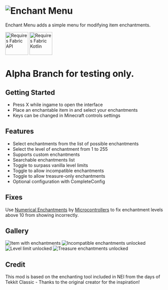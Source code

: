 # ![Enchant Menu](./assets/icons/long-fitted-anim.png)

Enchant Menu adds a simple menu for modifying item enchantments.

[<img alt="Requires Fabric API" height="72" src="https://i.imgur.com/bTus4wH.png"/>](https://modrinth.com/mod/fabric-api)
[<img alt="Requires Fabric Kotlin" height="72" src="https://i.imgur.com/c1DH9VL.png"/>](https://modrinth.com/mod/fabric-language-kotlin)

# Alpha Branch for testing only.

## Getting Started

- Press X while ingame to open the interface
- Place an enchantable item in and select your enchantments
- Keys can be changed in Minecraft controls settings

## Features

- Select enchantments from the list of possible enchantments
- Select the level of enchantment from 1 to 255
- Supports custom enchantments
- Searchable enchantments list
- Toggle to surpass vanilla level limits
- Toggle to allow incompatible enchantments
- Toggle to allow treasure-only enchantments
- Optional configuration with CompleteConfig


## Fixes

Use [Numerical Enchantments](https://modrinth.com/mod/numerical-enchantments) by [Microcontrollers](https://modrinth.com/user/Microcontrollers) to fix enchantment levels above 10 from showing incorrectly.

## Gallery

![Item with enchantments](./assets/screenshots/enchanted-locked.png)
![Incompatible enchantments unlocked](./assets/screenshots/incompatible-unlocked.png)
![Level limit unlocked](./assets/screenshots/level-unlocked.png)
![Treasure enchantments unlocked](./assets/screenshots/treasure-unlocked.png)

## Credit

This mod is based on the enchanting tool included in NEI from the days of Tekkit Classic - Thanks to the original
creator for the inspiration!